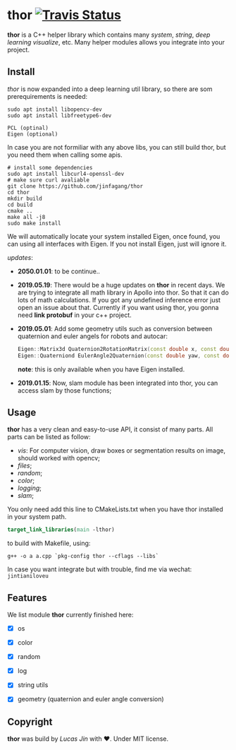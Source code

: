 # thor [![Travis Status](https://travis-ci.org/davisking/dlib.svg?branch=master)](https://travis-ci.org/davisking/dlib)

**thor** is a C++ helper library which contains many *system*, *string*, *deep learning visualize*, etc. Many helper modules allows you integrate into your project.



## Install

*thor* is now expanded into a deep learning util library, so there are som prerequirements is needed:

```
sudo apt install libopencv-dev
sudo apt install libfreetype6-dev

PCL (optinal)
Eigen (optional)
```
In case you are not formiliar with any above libs, you can still build thor, but you need them when calling some apis.


```
# install some dependencies
sudo apt install libcurl4-openssl-dev
# make sure curl avaliable
git clone https://github.com/jinfagang/thor
cd thor
mkdir build
cd build
cmake ..
make all -j8
sudo make install
```

We will automatically locate your system installed Eigen, once found, you can using all interfaces with Eigen. If you not install Eigen, just will ignore it.



*updates*:

- **2050.01.01**: to be continue..

- **2019.05.19**:  There would be a huge updates on **thor** in recent days. We are trying to integrate all math library in Apollo into thor. So that it can do lots of math calculations.  If you got any undefined inference error just open an issue about that. Currently if you want using thor, you gonna need **link protobuf** in your c++ project.   

- **2019.05.01**: Add some geometry utils such as conversion between quaternion and euler angels for robots and autocar:
    ```c++
    Eigen::Matrix3d Quaternion2RotationMatrix(const double x, const double y, const double z, const double w);
    Eigen::Quaterniond EulerAngle2Quaternion(const double yaw, const double pitch, const double roll);                             
    ```
    **note**: this is only available when you have Eigen installed.

- **2019.01.15**: Now, slam module has been integrated into thor, you can access slam by those functions;



## Usage

**thor** has a very clean and easy-to-use API, it consist of many parts. All parts can be listed as follow:

- *vis*: For computer vision, draw boxes or segmentation results on image, should worked with opencv;
- *files*;
- *random*;
- *color*;
- *logging*;
- *slam*;

You only need add this line to CMakeLists.txt when you have thor installed in your system path.

```cmake
target_link_libraries(main -lthor)
```

to build with Makefile, using:

```shell
g++ -o a a.cpp `pkg-config thor --cflags --libs`
```
In case you want integrate but with trouble, find me via wechat: `jintianiloveu`


## Features
We list module **thor** currently finished here:

- [x] os
- [x] color
- [x] random
- [x] log
- [x] string utils
- [x] geometry (quaternion and euler angle conversion)


## Copyright

**thor** was build by *Lucas Jin* with ❤️. Under MIT license.
